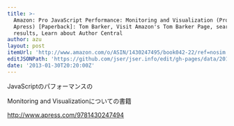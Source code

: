 ```yaml
---
title: >-
  Amazon: Pro JavaScript Performance: Monitoring and Visualization (Professional
  Apress) [Paperback]: Tom Barker, Visit Amazon's Tom Barker Page, search
  results, Learn about Author Central
author: azu
layout: post
itemUrl: 'http://www.amazon.com/o/ASIN/1430247495/book042-22/ref=nosim'
editJSONPath: 'https://github.com/jser/jser.info/edit/gh-pages/data/2013/01/index.json'
date: '2013-01-30T20:20:00Z'
---
```

JavaScriptのパフォーマンスの

Monitoring and Visualizationについての書籍

http://www.apress.com/9781430247494
